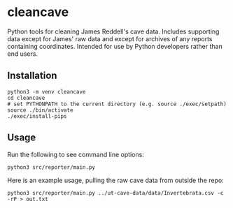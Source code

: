 # cleancave

Python tools for cleaning James Reddell's cave data. Includes supporting data except for James' raw data and except for archives of any reports containing coordinates. Intended for use by Python developers rather than end users.

## Installation

```
python3 -m venv cleancave
cd cleancave
# set PYTHONPATH to the current directory (e.g. source ./exec/setpath)
source ./bin/activate
./exec/install-pips
```

## Usage

Run the following to see command line options:

```
python3 src/reporter/main.py
```

Here is an example usage, pulling the raw cave data from outside the repo:

```
python3 src/reporter/main.py ../ut-cave-data/data/Invertebrata.csv -c -rP > out.txt
```
